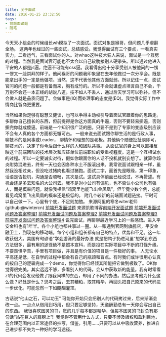 ```yaml
---
title: 关于面试
date: 2016-01-25 23:32:50
tags:
- 前题面试题
- 随笔
---
```

今天天小组会的时候组长wh模拟了一次面试。面试对象是猴哥，但问题几乎虐翻全场。
这两年也经过的一些面试，总结感受。我觉得面试有三个要点，一看真实实力，二看运气，三看面试你的人。对whao这种技术狂人来说，面试是一个互劈的过程。当然我是面试官可能也不太会以自己软肋接别人硬拳头。所以通过他进入平安的人都是js逼，绝逼不可能有css逼。我看得出他十分享受别人被他问的一愣一愣又一脸崇拜的样子。他问猴哥的问题我印象里在去年他做过一次分享会。既是能拿出手的一定是他强项。当然，这不代表他其他方面就弱。所以记住一点，面试官问的问题一般都是有备而来，胸有成竹的。所以不会就谦虚点坦言自己不会，千万别不会还一本正经的胡说八道。技不如人不丢人，通过后天学习可以弥补。但不会做人就是品质问题了。会做事是(IQ)而处理事的态度是(EQ)。我觉得实际工作中情商比智商更重要。

当然如果你足够有聪慧又健谈，也可以争得主动权引导着面试官跟着你的思路走。多聊你自己擅长的东西，但前提得是你这方面真的牛逼，否则不要轻易撕逼，否则撕完你就成傻逼。前端是一个知识很广泛的圈。只要不是到了专家的变态级别应该不会有人真的各个方面都无懈可击。
一般来说去面试跟你聊生活的是行政人事，聊技术的是同事或Leader， 聊情怀和理想的是老板。其他俩个随便扯扯淡即可，聊技术的，决定了你今后跟什么样的人和团队共事。 从面试官的身上可以直接反映这个前端团队的技术层次和应征单位前端职位的受重视程度。这是一个互相试水的过程。所以一定要诚实对待，假如你跟面你的人话不投机就别妄想了。就算你趋炎附势混进去，终有一天也会因各种水土不服滚出来。我常说面试跟相亲一样，虽然我没相过亲，但没吃过猪肉也看过猪跑。面试二字，面首先是眼缘，第一印象，话语是否投机，沟通是否顺畅，其次是试。这试具体前面已经说过，不再赘述。有机会还是多去知名的大公司去。我不是对小公司有偏见，也不否认小公司也有强人，而是概率问题，就像我相信“鸡窝里也能飞出金凤凰”，但毕竟少数个例，总能看见鸡窝里飞出凤凰的概率还是极低的。
附几个较新的前端面试题链接。平时可以自己做一下。心里有个底，不足则加勉。
来源阿里的寒冬witer老师(github:@wintercn)
[前端开发面试题](https://github.com/markyun/My-blog/blob/master/Front-end-Developer-Questions/Questions-and-Answers/README.md?from=timeline&isappinstalled=0)
来源凯歌博客[前端开发面试题](https://github.com/jsonxu/F2E-Blog/blob/master/2015%E9%9D%A2%E8%AF%95%E9%A2%98%E5%8F%82%E8%80%83%E7%AD%94%E6%A1%88.md)
[前端开发面试问题及答案整理1](https://github.com/hawx1993/Front-end-Interview-questions)
[前端开发面试问题及答案整理2](https://github.com/AutumnsWind/Front-end-questions-to-the-interview-stage)
[前端开发面试问题及答案整理3](https://github.com/paddingme/Front-end-Web-Development-Interview-Question)
[前端开发面试问题及答案整理4](https://github.com/qiu-deqing/FE-interview)
说完面试，再聊聊最近学习上的一些感悟。进入平安金科也有1年半。各个小组也都共事过一圈。从一账通到官网到旗舰店，平安金融卫士，到现在的移动端。每个小组和组长都有自己的特点，优势和不足。这一年收获很大。美国有句谚语“学会游泳的最好办法 就是把鸭子扔进河里”想学到东西方法很多，最有用的途径绝不是照本宣科，而是投在实际项目中不断的打怪升级。不要畏惧辛苦，手里有项目做，并且是有价值的项目是一件极好的事。
人无论水平高还是低，在自学的过程中都会有自己的瓶颈和盲点。有时我们或许很用心认真的按自己的逻辑完成一个demo，你觉得你已经倾其所能把它做到极致了。OK你觉得很完美。其实远远不够，多看别人的代码，会从中获取新的能量。我有时常看zf的代码会发现他做了跟我同样的东西，却用了不同的办法。然后思考他为什么这么做？好处是什么？思考之后，去其糟粕，取其精华，再回头把自己原来的代码进一步优化。可能忽然一下如醍醐灌顶。 

古话说“他山之石，可以功玉” 可能你开始只会把别人的代码拷过来，后来渐渐会改一点。一点点从借用到巧用，但只要足够坚持，天道酬勤总有一天你会写出自己的东西。
我很喜欢图灵的书，觉的几乎每本都是精华，但每本图灵的书封总有那句话“站在巨人的肩膀上”!
 我觉得不管用什么方式，只要不涉及版权和盈利目地，在合理范围内以正常途径的抄写，借鉴，引用……只要可以从中吸收营养，推进自己进步都不失为一种好的学习途径。
